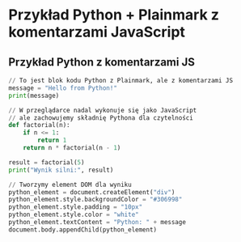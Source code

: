 # Przykład Python + Plainmark z komentarzami JavaScript

## Przykład Python z komentarzami JS

```python plainmark
// To jest blok kodu Python z Plainmark, ale z komentarzami JS
message = "Hello from Python!"
print(message)

// W przeglądarce nadal wykonuje się jako JavaScript
// ale zachowujemy składnię Pythona dla czytelności
def factorial(n):
    if n <= 1:
        return 1
    return n * factorial(n - 1)

result = factorial(5)
print("Wynik silni:", result)

// Tworzymy element DOM dla wyniku
python_element = document.createElement("div")
python_element.style.backgroundColor = "#306998"
python_element.style.padding = "10px"
python_element.style.color = "white"
python_element.textContent = "Python: " + message
document.body.appendChild(python_element)
```